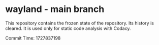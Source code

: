 # wayland - main branch

This repository contains the frozen state of the repository.
Its history is cleared. It is used only for static code
analysis with Codacy.

Commit Time: 1727837198